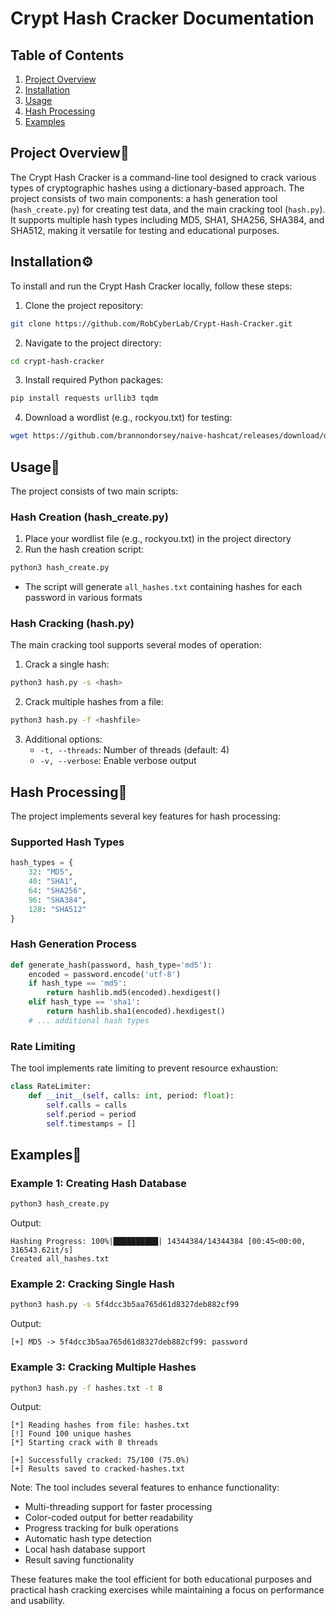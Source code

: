 # Crypt Hash Cracker Documentation

## Table of Contents
1. [Project Overview](#project-overview)
2. [Installation](#installation)
3. [Usage](#usage)
4. [Hash Processing](#hash-processing)
5. [Examples](#examples)

## Project Overview📝
The Crypt Hash Cracker is a command-line tool designed to crack various types of cryptographic hashes using a dictionary-based approach. The project consists of two main components: a hash generation tool (`hash_create.py`) for creating test data, and the main cracking tool (`hash.py`). It supports multiple hash types including MD5, SHA1, SHA256, SHA384, and SHA512, making it versatile for testing and educational purposes.

## Installation⚙️
To install and run the Crypt Hash Cracker locally, follow these steps:

1. Clone the project repository:
```bash
git clone https://github.com/RobCyberLab/Crypt-Hash-Cracker.git
```

2. Navigate to the project directory:
```bash
cd crypt-hash-cracker
```

3. Install required Python packages:
```bash
pip install requests urllib3 tqdm
```

4. Download a wordlist (e.g., rockyou.txt) for testing:
```bash
wget https://github.com/brannondorsey/naive-hashcat/releases/download/data/rockyou.txt
```

## Usage📖
The project consists of two main scripts:

### Hash Creation (hash_create.py)
1. Place your wordlist file (e.g., rockyou.txt) in the project directory
2. Run the hash creation script:
```bash
python3 hash_create.py
```
- The script will generate `all_hashes.txt` containing hashes for each password in various formats

### Hash Cracking (hash.py)
The main cracking tool supports several modes of operation:

1. Crack a single hash:
```bash
python3 hash.py -s <hash>
```

2. Crack multiple hashes from a file:
```bash
python3 hash.py -f <hashfile>
```

3. Additional options:
   - `-t, --threads`: Number of threads (default: 4)
   - `-v, --verbose`: Enable verbose output

## Hash Processing🔐
The project implements several key features for hash processing:

### Supported Hash Types
```python
hash_types = {
    32: "MD5",
    40: "SHA1",
    64: "SHA256",
    96: "SHA384",
    128: "SHA512"
}
```

### Hash Generation Process
```python
def generate_hash(password, hash_type='md5'):
    encoded = password.encode('utf-8')
    if hash_type == 'md5':
        return hashlib.md5(encoded).hexdigest()
    elif hash_type == 'sha1':
        return hashlib.sha1(encoded).hexdigest()
    # ... additional hash types
```

### Rate Limiting
The tool implements rate limiting to prevent resource exhaustion:
```python
class RateLimiter:
    def __init__(self, calls: int, period: float):
        self.calls = calls
        self.period = period
        self.timestamps = []
```

## Examples📌

### Example 1: Creating Hash Database
```bash
python3 hash_create.py
```
Output:
```
Hashing Progress: 100%|██████████| 14344384/14344384 [00:45<00:00, 316543.62it/s]
Created all_hashes.txt
```

### Example 2: Cracking Single Hash
```bash
python3 hash.py -s 5f4dcc3b5aa765d61d8327deb882cf99
```
Output:
```
[+] MD5 -> 5f4dcc3b5aa765d61d8327deb882cf99: password
```

### Example 3: Cracking Multiple Hashes
```bash
python3 hash.py -f hashes.txt -t 8
```
Output:
```
[*] Reading hashes from file: hashes.txt
[!] Found 100 unique hashes
[*] Starting crack with 8 threads

[+] Successfully cracked: 75/100 (75.0%)
[+] Results saved to cracked-hashes.txt
```

Note: The tool includes several features to enhance functionality:
- Multi-threading support for faster processing
- Color-coded output for better readability
- Progress tracking for bulk operations
- Automatic hash type detection
- Local hash database support
- Result saving functionality

These features make the tool efficient for both educational purposes and practical hash cracking exercises while maintaining a focus on performance and usability.
